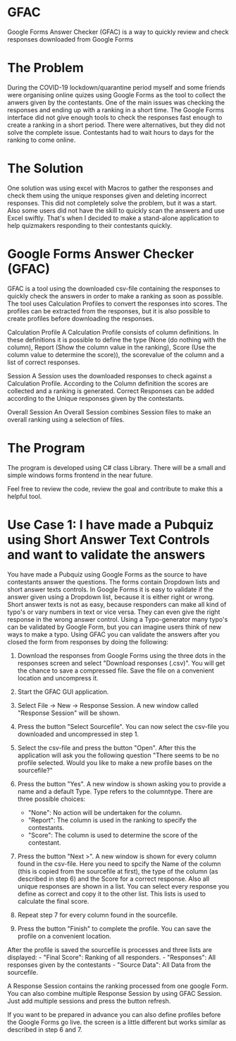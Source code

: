 # GFAC
Google Forms Answer Checker (GFAC) is a way to quickly review and check responses downloaded from Google Forms

# The Problem
During the COVID-19 lockdown/quarantine period myself and some friends were organising online quizes using Google Forms as the tool to collect the anwers given by the contestants. One of the main issues was checking the responses and ending up with a ranking in a short time. The Google Forms interface did not give enough tools to check the responses fast enough to create a ranking in a short period. There were alternatives, but they did not solve the complete issue. Contestants had to wait hours to days for the ranking to come online.

# The Solution
One solution was using excel with Macros to gather the responses and check them using the unique responses given and deleting incorrect responses. This did not completely solve the problem, but it was a start. Also some users did not have the skill to quickly scan the answers and use Excel swiftly. That's when I decided to make a stand-alone application to help quizmakers responding to their contestants quickly.

# Google Forms Answer Checker (GFAC)
GFAC is a tool using the downloaded csv-file containing the responses to quickly check the answers in order to make a ranking as soon as possible. The tool uses Calculation Profiles to convert the responses into scores. The profiles can be extracted from the responses, but it is also possible to create profiles before downloading the responses.

Calculation Profile
A Calculation Profile consists of column definitions. In these definitions it is possible to define the type (None (do nothing with the column), Report (Show the column value in the ranking), Score (Use the column value to determine the score)), the scorevalue of the column and a list of correct responses. 

Session 
A Session uses the downloaded responses to check against a Calculation Profile. According to the Column definition the scores are collected and a ranking is generated. Correct Responses can be added according to the Unique responses given by the contestants.

Overall Session
An Overall Session combines Session files to make an overall ranking using a selection of files.

# The Program 
The program is developed using C# class Library. There will be a small and simple windows forms frontend in the near future.

Feel free to review the code, review the goal and contribute to make this a helpful tool.

# Use Case 1: I have made a Pubquiz using Short Answer Text Controls and want to validate the answers
You have made a Pubquiz using Google Forms as the source to have contestants answer the questions. The forms contain Dropdown lists and short answer texts controls. In Google Forms it is easy to validate if the answer given using a Dropdown list, because it is either right or wrong. Short answer texts is not as easy, because responders can make all kind of typo's or vary numbers in text or vice versa. They can even give the right response in the wrong answer control. Using a Typo-generator many typo's can be validated by Google Form, but you can imagine users think of new ways to make a typo. 
Using GFAC you can validate the answers after you closed the form from responses by doing the following:

1. Download the responses from Google Forms using the three dots in the responses screen and select "Download responses (.csv)". You will get the chance to save a compressed file. Save the file on a convenient location and uncompress it.

2. Start the GFAC GUI application. 

3. Select File -> New -> Response Session. A new window called "Response Session" will be shown. 

4. Press the button "Select Sourcefile". You can now select the csv-file you downloaded and uncompressed in step 1.

5. Select the csv-file and press the button "Open". After this the application will ask you the following question "There seems to be no profile selected. Would you like to make a new profile bases on the sourcefile?"

6. Press the button "Yes". A new window is shown asking you to provide a name and a default Type. Type refers to the columntype. There are three possible choices: 
      - "None": No action will be undertaken for the column.
      - "Report": The column is used in the ranking to specify the contestants.
      - "Score": The column is used to determine the score of the contestant.
      
7. Press the button "Next >".  A new window is shown for every column found in the csv-file. Here you need to spcify the Name of the column (this is copied from the sourcefile at first), the type of the column (as described in step 6) and the Score for a correct response. Also all unique responses are shown in a list. You can select every response you define as correct and copy it to the other list. This lists is used to calculate the final score.

8. Repeat step 7 for every column found in the sourcefile.

9. Press the button "Finish" to complete the profile. You can save the profile on a convenient location.

After the profile is saved the sourcefile is processes and three lists are displayed: 
        - "Final Score": Ranking of all responders.
        - "Responses": All responses given by the contestants
        - "Source Data": All Data from the sourcefile.

A Response Session contains the ranking processed from one google Form. You can also combine multiple Response Session by using GFAC Session. Just add multiple sessions and press the button refresh.

If you want to be prepared in advance you can also define profiles before the Google Forms go live. the screen is a little different but works similar as described in step 6 and 7.
